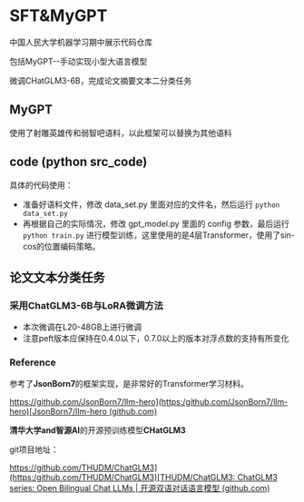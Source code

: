 # SFT&MyGPT

中国人民大学机器学习期中展示代码仓库

包括MyGPT--手动实现小型大语言模型

微调CHatGLM3-6B，完成论文摘要文本二分类任务





## MyGPT

使用了射雕英雄传和弱智吧语料，以此框架可以替换为其他语料



## code (python src_code)

具体的代码使用：

- 准备好语料文件，修改 data_set.py 里面对应的文件名，然后运行 `python data_set.py`
- 再根据自己的实际情况，修改 gpt_model.py 里面的 config 参数，最后运行 `python train.py` 进行模型训练，这里使用的是4层Transformer，使用了sin-cos的位置编码策略。



## 论文文本分类任务

### 采用ChatGLM3-6B与LoRA微调方法



- 本次微调在L20-48GB上进行微调
- 注意peft版本应保持在0.4.0以下，0.7.0以上的版本对浮点数的支持有所变化



### Reference

参考了**JsonBorn7**的框架实现，是非常好的Transformer学习材料。

[https://github.com/JsonBorn7/llm-hero](https:/github.com/JsonBorn7/llm-hero)[JsonBorn7/llm-hero (github.com)](https://github.com/JsonBorn7/llm-hero)



**清华大学and智源AI**的开源预训练模型**CHatGLM3**

git项目地址：

[https://github.com/THUDM/ChatGLM3](https:/github.com/THUDM/ChatGLM3)[THUDM/ChatGLM3: ChatGLM3 series: Open Bilingual Chat LLMs | 开源双语对话语言模型 (github.com)](https://github.com/THUDM/ChatGLM3)


